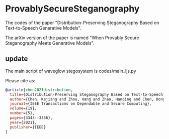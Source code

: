 # ProvablySecureSteganography
The codes of the paper "Distribution-Preserving Steganography Based on Text-to-Speech Generative Models". 

The arXiv version of the paper is named "When Provably Secure Steganography Meets Generative Models".

## update
The main script of waveglow stegosystem is codes/main_ljs.py


Please cite as:
``` bibtex
@article{chen2021distribution,
  title={Distribution-Preserving Steganography Based on Text-to-Speech Generative Models},
  author={Chen, Kejiang and Zhou, Hang and Zhao, Hanqing and Chen, Dongdong and Zhang, Weiming and Yu, Nenghai},
  journal={IEEE Transactions on Dependable and Secure Computing},
  volume={19},
  number={5},
  pages={3343--3356},
  year={2021},
  publisher={IEEE}
}
```
